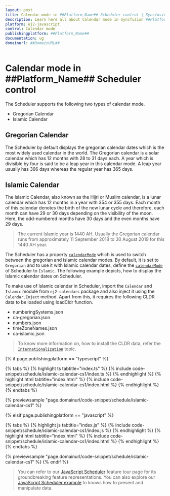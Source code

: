 ```yaml
---
layout: post
title: Calendar mode in ##Platform_Name## Scheduler control | Syncfusion
description: Learn here all about Calendar mode in Syncfusion ##Platform_Name## Scheduler control of Syncfusion Essential JS 2 and more.
platform: ej2-javascript
control: Calendar mode 
publishingplatform: ##Platform_Name##
documentation: ug
domainurl: ##DomainURL##
---
```


# Calendar mode in ##Platform_Name## Scheduler control

The Scheduler supports the following two types of calendar mode.

* Gregorian Calendar
* Islamic Calendar

## Gregorian Calendar

The Scheduler by default displays the gregorian calendar dates which is the most widely used calendar in the world. The Gregorian calendar is a solar calendar which has 12 months with 28 to 31 days each. A year which is divisible by four is said to be a leap year in this calendar mode. A leap year usually has 366 days whereas the regular year has 365 days.

## Islamic Calendar

The Islamic Calendar, also known as the Hijri or Muslim calendar, is a lunar calendar which has 12 months in a year with 354 or 355 days. Each month of this calendar denotes the birth of the new lunar cycle and therefore, each month can have 29 or 30 days depending on the visibility of the moon. Here, the odd-numbered months have 30 days and the even months have 29 days.

> The current Islamic year is 1440 AH. Usually the Gregorian calendar runs from approximately 11 September 2018 to 30 August 2019 for this 1440 AH year.

The Scheduler has a property [`calendarMode`](https://ej2.syncfusion.com/documentation/api/schedule/#calendarmode) which is used to switch between the gregorian and islamic calendar modes. By default, it is set to `Gregorian` and to use it with Islamic calendar dates, define the [`calendarMode`](https://ej2.syncfusion.com/documentation/api/schedule/#calendarmode) of Scheduler to `Islamic`. The following example depicts, how to display the Islamic calendar dates on Scheduler.

To make use of Islamic calendar in Scheduler, import the `Calendar` and `Islamic` module from `ej2-calendars` package and also inject it using the `Calendar.Inject` method. Apart from this, it requires the following CLDR data to be loaded using loadCldr function.

* numberingSystems.json
* ca-gregorian.json
* numbers.json
* timeZoneNames.json
* ca-islamic.json

> To know more information on, how to install the CLDR data, refer the [`Internationalization`](https://ej2.syncfusion.com/documentation/common/internationalization/#installing-cldr-data) topic.

{% if page.publishingplatform == "typescript" %}

 {% tabs %}
{% highlight ts tabtitle="index.ts" %}
{% include code-snippet/schedule/islamic-calendar-cs1/index.ts %}
{% endhighlight %}
{% highlight html tabtitle="index.html" %}
{% include code-snippet/schedule/islamic-calendar-cs1/index.html %}
{% endhighlight %}
{% endtabs %}
        
{% previewsample "page.domainurl/code-snippet/schedule/islamic-calendar-cs1" %}

{% elsif page.publishingplatform == "javascript" %}

{% tabs %}
{% highlight js tabtitle="index.js" %}
{% include code-snippet/schedule/islamic-calendar-cs1/index.js %}
{% endhighlight %}
{% highlight html tabtitle="index.html" %}
{% include code-snippet/schedule/islamic-calendar-cs1/index.html %}
{% endhighlight %}
{% endtabs %}

{% previewsample "page.domainurl/code-snippet/schedule/islamic-calendar-cs1" %}
{% endif %}

> You can refer to our [JavaScript Scheduler](https://www.syncfusion.com/javascript-ui-controls/js-scheduler) feature tour page for its groundbreaking feature representations. You can also explore our [JavaScript Scheduler example](https://ej2.syncfusion.com/demos/#/material/schedule/overview.html) to knows how to present and manipulate data.
